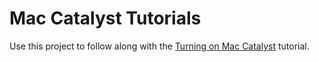 # Mac Catalyst Tutorials

Use this project to follow along with the [Turning on Mac Catalyst](https://developer.apple.com/tutorials/mac-catalyst/turning-on-mac-catalyst) tutorial.
